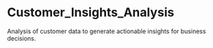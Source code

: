 # Customer_Insights_Analysis
Analysis of customer data to generate actionable insights for business decisions.
